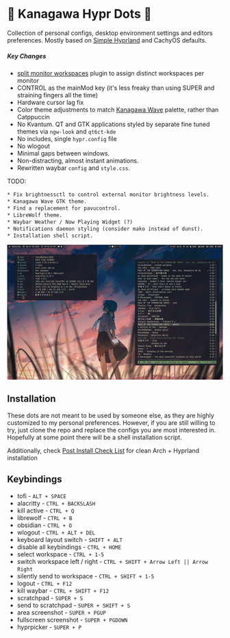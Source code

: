 # 🌊 Kanagawa Hypr Dots 🌊
Collection of personal configs, desktop environment settings and editors preferences. Mostly based on [Simple Hyprland](https://github.com/gaurav23b/simple-hyprland/tree/879dba81c84134072826a21453c15e553d03da2d) and CachyOS defaults.

##### Key Changes
* [split monitor workspaces](https://github.com/Duckonaut/split-monitor-workspaces) plugin to assign distinct workspaces per monitor
* CONTROL as the mainMod key (it's less freaky than using SUPER and straining fingers all the time)
* Hardware cursor lag fix
* Color theme adjustments to match [Kanagawa Wave](https://github.com/rebelot/kanagawa.nvim) palette, rather than Catppuccin
* No Kvantum. QT and GTK applications styled by separate fine tuned themes via `ngw-look` and `qt6ct-kde`
* No includes, single `hypr.config` file
* No wlogout
* Minimal gaps between windows.
* Non-distracting, almost instant animations.
* Rewritten waybar `config` and `style.css`.

TODO: 
```
* Fix brightnessctl to control external monitor brightness levels.
* Kanagawa Wave GTK theme.
* Find a replacement for pavucontrol.
* LibreWolf theme.
* Waybar Weather / Now Playing Widget (?)
* Notifications daemon styling (consider mako instead of dunst).
* Installation shell script.
```

<p align="center">
  <img src=".misc/.fetch.png" />
</p>


## Installation
These dots are not meant to be used by someone else, as they are highly customized to my personal preferences. However, if you are still willing to try, just clone the repo and replace the configs you are most interested in. Hopefully at some point there will be a shell installation script.

Additionally, check [Post Install Check List](https://github.com/shayaharuno/dotfiles/blob/master/CHECKLIST.md) for clean Arch + Hyprland installation

## Keybindings
* tofi - `ALT + SPACE`
* alacritty - `CTRL + BACKSLASH`
* kill active - `CTRL + Q`
* librewolf - `CTRL + B`
* obsidian - `CTRL + O`
* wlogout - `CTRL + ALT + DEL`
* keyboard layout switch - `SHIFT + ALT`
* disable all keybindings - `CTRL + HOME`
* select workspace - `CTRL + 1-5`
* switch workspace left / right - `CTRL + SHIFT + Arrow Left || Arrow Right`
* silently send to workspace - `CTRL + SHIFT + 1-5`
* logout - `CTRL + F12`
* kill waybar - `CTRL + SHIFT + F12`
* scratchpad - `SUPER + S`
* send to scratchpad - `SUPER + SHIFT + S`
* area screenshot - `SUPER + PGUP`
* fullscreen screenshot - `SUPER + PGDOWN`
* hyprpicker - `SUPER + P`

